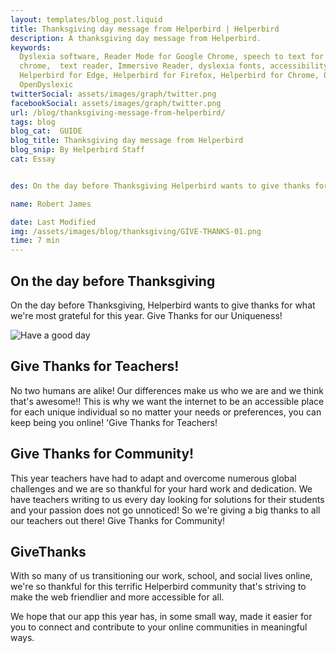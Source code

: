 ```yaml
---
layout: templates/blog_post.liquid
title: Thanksgiving day message from Helperbird | Helperbird
description: A thanksgiving day message from Helperbird.
keywords:
  Dyslexia software, Reader Mode for Google Chrome, speech to text for chrome, Text to speech for
  chrome,  text reader, Immersive Reader, dyslexia fonts, accessibility software, dyslexia software,
  Helperbird for Edge, Helperbird for Firefox, Helperbird for Chrome, Opendyslexic for Chrome,
  OpenDyslexic
twitterSocial: assets/images/graph/twitter.png
facebookSocial: assets/images/graph/twitter.png
url: /blog/thanksgiving-message-from-helperbird/
tags: blog
blog_cat:  GUIDE
blog_title: Thanksgiving day message from Helperbird
blog_snip: By Helperbird Staff
cat: Essay


des: On the day before Thanksgiving Helperbird wants to give thanks for what were most grateful for this year.

name: Robert James

date: Last Modified
img: /assets/images/blog/thanksgiving/GIVE-THANKS-01.png
time: 7 min
---
```

  

## On the day before Thanksgiving

  

On the day before Thanksgiving, Helperbird wants to give thanks for what we're most grateful for this year. Give Thanks for our Uniqueness!

  

![Have a good day](/assets/images/blog/thanksgiving/GIVE-THANKS-01.png)

 

  

## Give Thanks for Teachers!

  

No two humans are alike! Our differences make us who we are and we think that's awesome!! This is why we want the internet to be an accessible place for each unique individual so no matter your needs or preferences, you can keep being you online! 'Give Thanks for Teachers!

  

## Give Thanks for Community!

  

This year teachers have had to adapt and overcome numerous global challenges and we are so thankful for your hard work and dedication. We have teachers writing to us every day looking for solutions for their students and your passion does not go unnoticed! So we're giving a big thanks to all our teachers out there! Give Thanks for Community!

  

## GiveThanks

  

With so many of us transitioning our work, school, and social lives online, we're so thankful for this terrific Helperbird community that's striving to make the web friendlier and more accessible for all.

  

We hope that our app this year has, in some small way, made it easier for you to connect and contribute to your online communities in meaningful ways.